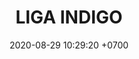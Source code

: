 ---
layout: 
permalink: 
categories: logos ligas
date: 2020-08-29 10:29:20 +0700
title: LIGA INDIGO
tag: 
color: black
background: '#5dI2A6'
maincover: /assets/logos/LIGA-INDIGO.png
nivel: ORO
rango: 2
color: grGreen
---
